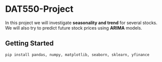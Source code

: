 # DAT550-Project

In this project we will investigate **seasonality and trend** for several stocks. <br>
We will also try to predict future stock prices using **ARIMA** models.

## Getting Started
```
pip install pandas, numpy, matplotlib, seaborn, sklearn, yfinance
```